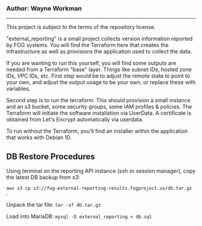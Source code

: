 ### Author: Wayne Workman
---
This project is subject to the terms of the repository license. 

"external_reporting" is a small project collects version information reported by FOG systems. You will find the Terraform here that creates the infrastructure as well as provisions the application used to collect the data.

If you are wanting to run this yourself, you will find some outputs are needed from a Terraform "base" layer. Things like subnet IDs, hosted zone IDs, VPC IDs, etc. First step would be to adjust the remote state to point to your own, and adjust the output usage to be your own, or replace these with variables.

Second step is to run the terraform. This should provision a small instance and an s3 bucket, some security groups, some IAM profiles & policies. The Terraform will initiate the software installation via UserData. A certificate is obtained from Let's Encrypt automatically via userdata.

To run without the Terraform, you'll find an installer within the application that works with Debian 10.


## DB Restore Procedures

Using terminal on the reporting API instance (ssh or session manager), copy the latest DB backup from s3:

`aws s3 cp s3://fog-external-reporting-results.fogproject.us/db.tar.gz .`

Unpack the tar file:
`tar -xf db.tar.gz`

Load into MariaDB:
`mysql -D external_reporting < db.sql`


